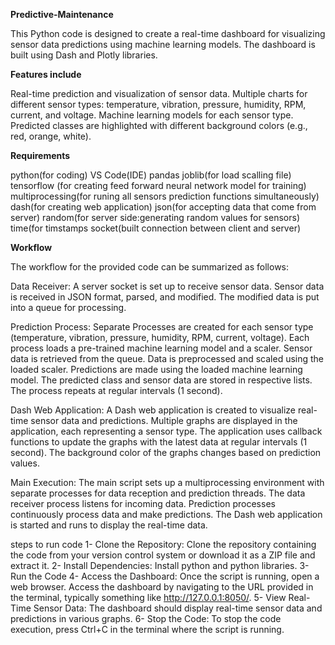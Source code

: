 **Predictive-Maintenance**

This Python code is designed to create a real-time dashboard for visualizing sensor data predictions using machine learning models. The dashboard is built using Dash and Plotly libraries.

**Features include**

Real-time prediction and visualization of sensor data. Multiple charts for different sensor types: temperature, vibration, pressure, humidity, RPM, current, and voltage. Machine learning models for each sensor type. Predicted classes are highlighted with different background colors (e.g., red, orange, white).

**Requirements**

python(for coding) 
VS Code(IDE)
pandas 
joblib(for load scalling file) 
tensorflow (for creating feed forward neural network model for training) 
multiprocessing(for runing all sensors prediction functions simultaneously)
dash(for creating web application)
json(for accepting data that come from server)
random(for server side:generating random values for sensors)
time(for timstamps
socket(built connection between client and server)

**Workflow**

The workflow for the provided code can be summarized as follows:

Data Receiver:
          A server socket is set up to receive sensor data.
Sensor data is received in JSON format, parsed, and modified.
The modified data is put into a queue for processing.
          
Prediction Process:
          Separate Processes are created for each sensor type (temperature, vibration, pressure, humidity, RPM, current, voltage).
Each process loads a pre-trained machine learning model and a scaler.
Sensor data is retrieved from the queue.
Data is preprocessed and scaled using the loaded scaler.
Predictions are made using the loaded machine learning model.
The predicted class and sensor data are stored in respective lists.
The process repeats at regular intervals (1 second).

Dash Web Application:
      A Dash web application is created to visualize real-time sensor data and predictions.
Multiple graphs are displayed in the application, each representing a sensor type.
The application uses callback functions to update the graphs with the latest data at regular intervals (1 second).
The background color of the graphs changes based on prediction values.

Main Execution:
      The main script sets up a multiprocessing environment with separate processes for data reception and prediction threads.
The data receiver process listens for incoming data.
Prediction processes continuously process data and make predictions.
The Dash web application is started and runs to display the real-time data.

steps to run code
   1- Clone the Repository:
          Clone the repository containing the code from your version control system or download it as a ZIP file and extract it.
   2- Install Dependencies:
          Install python and python libraries.
   3- Run the Code
   4- Access the Dashboard:
          Once the script is running, open a web browser.
          Access the dashboard by navigating to the URL provided in the terminal, typically something like http://127.0.0.1:8050/.
   5- View Real-Time Sensor Data:
          The dashboard should display real-time sensor data and predictions in various graphs.
  6- Stop the Code:
          To stop the code execution, press Ctrl+C in the terminal where the script is running.
